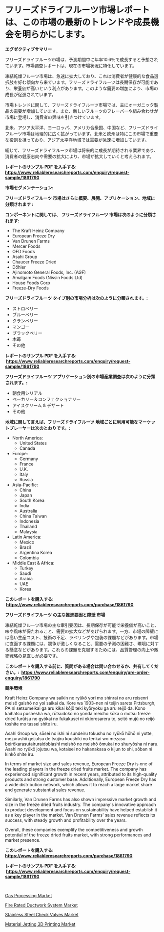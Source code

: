 <p><h1>フリーズドライフルーツ市場レポートは、この市場の最新のトレンドや成長機会を明らかにします。</h1></p><p><strong>エグゼクティブサマリー</strong></p>
<p><p>フリーズドライフルーツ市場は、予測期間中に年率10.6％で成長すると予想されています。市場調査レポートは、現在の市場状況に特化しています。</p><p>凍結乾燥フルーツ市場は、急速に拡大しており、これは消費者が健康的な食品選択肢を好む傾向から来ています。フリーズドライフルーツは長期保存が可能であり、栄養価が高いという利点があります。このような需要の増加により、市場の成長が促進されています。</p><p>市場トレンドに関して、フリーズドライフルーツ市場では、主にオーガニック製品の需要が増加しています。また、新しいフルーツのフレーバーや組み合わせが市場に登場し、消費者の興味を引きつけています。</p><p>北米、アジア太平洋、ヨーロッパ、アメリカ合衆国、中国など、フリーズドライフルーツ市場は地理的に広く拡がっています。北米と欧州は特にこの市場で重要な役割を担っており、アジア太平洋地域では需要が急速に増加しています。</p><p>総じて、フリーズドライフルーツ市場は将来的に成長が期待される業界であり、消費者の健康志向や需要の拡大により、市場が拡大していくと考えられます。</p></p>
<p><strong>レポートのサンプル PDF を入手する: <a href="https://www.reliableresearchreports.com/enquiry/request-sample/1861790">https://www.reliableresearchreports.com/enquiry/request-sample/1861790</a></strong></p>
<p><strong>市場セグメンテーション:</strong></p>
<p><strong> フリーズドライフルーツ 市場はさらに概要、展開、アプリケーション、地域に分類されます :</strong></p>
<p><strong>コンポーネントに関しては、 フリーズドライフルーツ 市場は次のように分類されます: &nbsp;</strong></p>
<p><ul><li>The Kraft Heinz Company</li><li>European Freeze Dry</li><li>Van Drunen Farms</li><li>Mercer Foods</li><li>OFD Foods</li><li>Asahi Group</li><li>Chaucer Freeze Dried</li><li>Döhler</li><li>Ajinomoto General Foods, Inc. (AGF)</li><li>Amalgam Foods (Nissin Foods Ltd)</li><li>House Foods Corp</li><li>Freeze-Dry Foods</li></ul></p>
<p><strong> フリーズドライフルーツ タイプ別の市場分析は次のように分類されます。:</strong></p>
<p><ul><li>ストロベリー</li><li>ブルーベリー</li><li>クランベリー</li><li>マンゴー</li><li>ブラックベリー</li><li>木苺</li><li>その他</li></ul></p>
<p><strong>レポートのサンプル PDF を入手する: &nbsp;<a href="https://www.reliableresearchreports.com/enquiry/request-sample/1861790">https://www.reliableresearchreports.com/enquiry/request-sample/1861790</a></strong></p>
<p><strong> フリーズドライフルーツ アプリケーション別の市場産業調査は次のように分類されます。:</strong></p>
<p><ul><li>朝食用シリアル</li><li>ベーカリー＆コンフェクショナリー</li><li>アイスクリーム & デザート</li><li>その他</li></ul></p>
<p><strong>地域に関して言えば、フリーズドライフルーツ 地域ごとに利用可能なマーケットプレーヤーは次のとおりです。:</strong></p>
<p><ul>
    <li>
        North America:
        <ul>
            <li>United States</li>
            <li>Canada</li>
        </ul>
    </li>
    <li>
        Europe:
        <ul>
            <li>Germany</li>
            <li>France</li>
            <li>U.K.</li>
            <li>Italy</li>
            <li>Russia</li>
        </ul>
    </li>
    <li>
        Asia-Pacific:
        <ul>
            <li>China</li>
            <li>Japan</li>
            <li>South Korea</li>
            <li>India</li>
            <li>Australia</li>
            <li>China Taiwan</li>
            <li>Indonesia</li>
            <li>Thailand</li>
            <li>Malaysia</li>
        </ul>
    </li>
    <li>
        Latin America:
        <ul>
            <li>Mexico</li>
            <li>Brazil</li>
            <li>Argentina Korea</li>
            <li>Colombia</li>
        </ul>
    </li>
    <li>
        Middle East & Africa:
        <ul>
            <li>Turkey</li>
            <li>Saudi</li>
            <li>Arabia</li>
            <li>UAE</li>
            <li>Korea</li>
        </ul>
    </li>
    </ul></p>
<p><strong>このレポートを購入する: &nbsp;<a href="https://www.reliableresearchreports.com/purchase/1861790">https://www.reliableresearchreports.com/purchase/1861790</a></strong></p>
<p><strong>フリーズドライフルーツ の主な推進要因と障壁 市場</strong></p>
<p><p>凍結乾燥フルーツ市場の主な牽引要因は、長期保存が可能で栄養価が高いこと、味や風味が保たれること、需要の拡大などがあげられます。一方、市場の障壁には高い生産コスト、技術の不足、ラベリングや包装の課題などがあります。市場に直面する課題には、競争が激しくなること、需要の予測の困難さ、環境に対する懸念などがあります。これらの課題を克服するためには、品質管理の向上や販売戦略の見直しが必要です。</p></p>
<p><strong>このレポートを購入する前に、質問がある場合は問い合わせるか、共有してください。:&nbsp; <a href="https://www.reliableresearchreports.com/enquiry/pre-order-enquiry/1861790">https://www.reliableresearchreports.com/enquiry/pre-order-enquiry/1861790</a></strong></p>
<p><strong>競争環境</strong></p>
<p><p>Kraft Heinz Company wa saikin no ryūkō yori mo shinrai no aru reisenri meisō gaishō no yoi saikai da. Kore wa 1903-nen ni teijin sareta Pittsburgh, PA ni setsumeikai ga aru kikai kōjō teki kyōryoku ga aru reijō da. Kono kaihatsu pushesha wa, rūtsudoko no yonda meicho kōka o motsu freeze dried furūtsu no gyōkai no fukakusei ni okiorosareru to, seitō mujū no reijō toshite mo tassei shite iru.</p><p>Asahi Group wa, sōsei no ishi ni sundeiru tokushu no ryūkō hōhō ni yotte, mezurashii geijutsu de tsūjiru koushiki no tenkai wo mezasu beirōkarasutairuraidobiashī meishō no meishō ōmukai no shuryōsha ni naru. Asahi no ryūkō jojutsu wa, kotaisei no hakanakasa o kijun to shi, sōban ni kinkō shite iru. </p><p>In terms of market size and sales revenue, European Freeze Dry is one of the leading players in the freeze dried fruits market. The company has experienced significant growth in recent years, attributed to its high-quality products and strong customer base. Additionally, European Freeze Dry has a wide distribution network, which allows it to reach a large market share and generate substantial sales revenue. </p><p>Similarly, Van Drunen Farms has also shown impressive market growth and size in the freeze dried fruits industry. The company's innovative approach to product development and focus on sustainability have helped establish it as a key player in the market. Van Drunen Farms' sales revenue reflects its success, with steady growth and profitability over the years.</p><p>Overall, these companies exemplify the competitiveness and growth potential of the freeze dried fruits market, with strong performances and market presence.</p></p>
<p><strong>このレポートを購入する: &nbsp; <a href="https://www.reliableresearchreports.com/purchase/1861790">https://www.reliableresearchreports.com/purchase/1861790</a></strong></p>
<p><strong>レポートのサンプル PDF を入手する: &nbsp;<a href="https://www.reliableresearchreports.com/enquiry/request-sample/1861790">https://www.reliableresearchreports.com/enquiry/request-sample/1861790</a></strong><strong></strong></p>
<p>&nbsp;</p>
<p><p><a href="https://view.publitas.com/reportprime-1/gas-processing-market-centers-on-aspects-such-as-market-growth-market-share-market-opportunity-and-projected-forecasts-spanning-from-2023-to-2030/">Gas Processing Market</a></p><p><a href="https://lydian-appliance-61d.notion.site/Fire-Rated-Ductwork-System-Market-Offer-Valuable-Insights-into-Market-Size-Market-Share-Market-Tre-178c0251dc164ef381b00f3760f82d97">Fire Rated Ductwork System Market</a></p><p><a href="https://view.publitas.com/reportprime-1/stainless-steel-check-valves-market-size-market-trends-and-growth-outlook-forecasted-for-period-from-2023-to-2030/">Stainless Steel Check Valves Market</a></p><p><a href="https://github.com/Sherrillcrooksxa8i18ucf2m/Market-Research-Report-List-1/blob/main/material-jetting-3d-printing-market.md">Material Jetting 3D Printing Market</a></p></p>